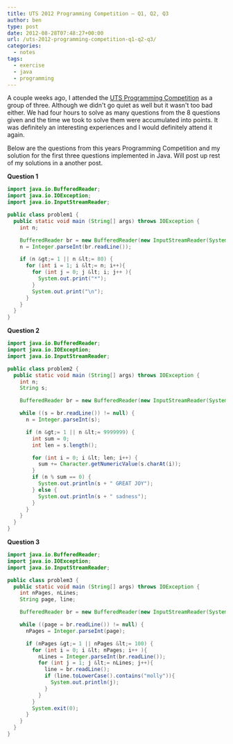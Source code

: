 ```yaml
---
title: UTS 2012 Programming Competition – Q1, Q2, Q3
author: ben
type: post
date: 2012-08-28T07:48:27+00:00
url: /uts-2012-programming-competition-q1-q2-q3/
categories:
  - notes
tags:
  - exercise
  - java
  - programming
---
```


A couple weeks ago, I attended the [UTS Programming Competition][1] as a group of three. Although we didn't go quiet as well but it wasn't too bad either. We had four hours to solve as many questions from the 8 questions given and the time we took to solve them were accumulated into points. It was definitely an interesting experiences and I would definitely attend it again.

Below are the questions from this years Programming Competition and my solution for the first three questions implemented in Java. Will post up rest of my solutions in a another post.

**Question 1**

```java
import java.io.BufferedReader;
import java.io.IOException;
import java.io.InputStreamReader;

public class problem1 {
  public static void main (String[] args) throws IOException {
    int n;

    BufferedReader br = new BufferedReader(new InputStreamReader(System.in));
    n = Integer.parseInt(br.readLine());

    if (n &gt;= 1 || n &lt;= 80) {
      for (int i = 1; i &lt;= n; i++){
        for (int j = 0; j &lt; i; j++ ){
          System.out.print("*");
        }
        System.out.print("\n");
      }
    }
  }
}
```

**Question 2**

```java
import java.io.BufferedReader;
import java.io.IOException;
import java.io.InputStreamReader;

public class problem2 {
  public static void main (String[] args) throws IOException {
    int n;
    String s;

    BufferedReader br = new BufferedReader(new InputStreamReader(System.in));

    while ((s = br.readLine()) != null) {
      n = Integer.parseInt(s);

      if (n &gt;= 1 || n &lt;= 9999999) {
        int sum = 0;
        int len = s.length();

        for (int i = 0; i &lt; len; i++) {
          sum += Character.getNumericValue(s.charAt(i));
        }
        if (n % sum == 0) {
          System.out.println(s + " GREAT JOY");
        } else {
          System.out.println(s + " sadness");
        }
      }
    }
  }
}
```

**Question 3**

```java
import java.io.BufferedReader;
import java.io.IOException;
import java.io.InputStreamReader;

public class problem3 {
  public static void main (String[] args) throws IOException {
    int nPages, nLines;
    String page, line;

    BufferedReader br = new BufferedReader(new InputStreamReader(System.in));

    while ((page = br.readLine()) != null) {
      nPages = Integer.parseInt(page);

      if (nPages &gt;= 1 || nPages &lt;= 100) {
        for (int i = 0; i &lt; nPages; i++ ){
          nLines = Integer.parseInt(br.readLine());
          for (int j = 1; j &lt;= nLines; j++){
            line = br.readLine();
            if (line.toLowerCase().contains("molly")){
              System.out.println(j);
            }
          }
        }
        System.exit(0);
      }
    }
  }
}
```

[1]: https://progsoc.org/wiki/UTS_Programming_Competition_2012
